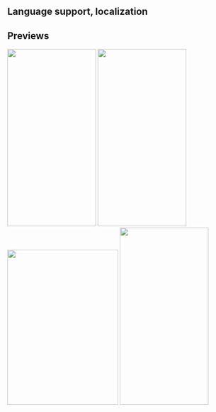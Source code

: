 ## Language support, localization

## Previews 

<img src="https://user-images.githubusercontent.com/99286902/185617722-60d292b1-d0c5-4668-b5f5-e64c1d72759b.png" width="200" height="400"/> <img src="https://user-images.githubusercontent.com/99286902/185618240-d4e8744c-e3a0-47e1-9b78-1ea08d52c0cc.png" width="200" height="400"/>  <img src="https://user-images.githubusercontent.com/99286902/185618359-444994dc-0b92-472b-b5de-2692528833af.png" width="250" height="350"/>  <img src="https://user-images.githubusercontent.com/99286902/185618437-54c2090a-213c-436d-b8c9-05804c11931a.png" width="200" height="400"/> 
